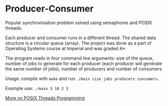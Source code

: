 # Producer-Consumer
Popular synchronisation problem solved using semaphores and POSIX threads. 

Each producer and consumer runs in a different thread. The shared data structure is a circular queue (array).
The project was done as a part of Operating Systems course at Imperial and was graded A*.

The program reads in four command line arguments:
size of the queue, number of jobs to generate for each producer (each producer will generate the same number of jobs), number of producers and number of consumers.

Usage:
compile with `make` and run `./main size jobs producers consumers`.

Example use:
`./main 5 10 2 3`

[More on POSIX Threads Programming](https://computing.llnl.gov/tutorials/pthreads/)
